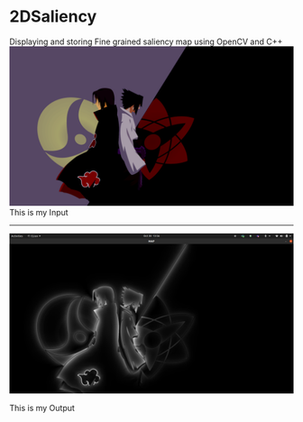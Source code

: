 # 2DSaliency
Displaying and storing Fine grained saliency map using OpenCV and C++
![input](https://github.com/higgsboson1209/2DSaliency/blob/main/wallpaper.png?raw=True)
This is my Input

-----------------------------------------------------------------------------------------------------------------------------------------------------------

![output](https://github.com/higgsboson1209/2DSaliency/blob/main/SaliencyMap.png?raw=True)

This is my Output
